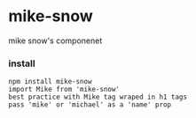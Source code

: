 # mike-snow
mike snow's componenet

### install
```
npm install mike-snow
import Mike from 'mike-snow'
best practice with Mike tag wraped in h1 tags
pass 'mike' or 'michael' as a 'name' prop
```